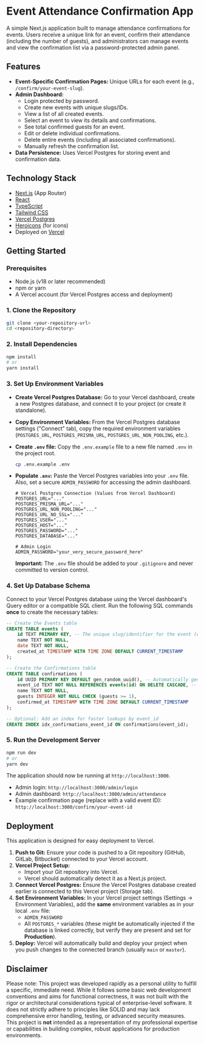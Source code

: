 # Event Attendance Confirmation App

A simple Next.js application built to manage attendance confirmations for events. Users receive a unique link for an event, confirm their attendance (including the number of guests), and administrators can manage events and view the confirmation list via a password-protected admin panel.

## Features

*   **Event-Specific Confirmation Pages:** Unique URLs for each event (e.g., `/confirm/your-event-slug`).
*   **Admin Dashboard:**
    *   Login protected by password.
    *   Create new events with unique slugs/IDs.
    *   View a list of all created events.
    *   Select an event to view its details and confirmations.
    *   See total confirmed guests for an event.
    *   Edit or delete individual confirmations.
    *   Delete entire events (including all associated confirmations).
    *   Manually refresh the confirmation list.
*   **Data Persistence:** Uses Vercel Postgres for storing event and confirmation data.

## Technology Stack

*   [Next.js](https://nextjs.org/) (App Router)
*   [React](https://reactjs.org/)
*   [TypeScript](https://www.typescriptlang.org/)
*   [Tailwind CSS](https://tailwindcss.com/)
*   [Vercel Postgres](https://vercel.com/storage/postgres)
*   [Heroicons](https://heroicons.com/) (for icons)
*   Deployed on [Vercel](https://vercel.com/)

## Getting Started

### Prerequisites

*   Node.js (v18 or later recommended)
*   npm or yarn
*   A Vercel account (for Vercel Postgres access and deployment)

### 1. Clone the Repository

```bash
git clone <your-repository-url>
cd <repository-directory>
```

### 2. Install Dependencies

```bash
npm install
# or
yarn install
```

### 3. Set Up Environment Variables

*   **Create Vercel Postgres Database:** Go to your Vercel dashboard, create a new Postgres database, and connect it to your project (or create it standalone).
*   **Copy Environment Variables:** From the Vercel Postgres database settings ("Connect" tab), copy the required environment variables (`POSTGRES_URL`, `POSTGRES_PRISMA_URL`, `POSTGRES_URL_NON_POOLING`, etc.).
*   **Create `.env` file:** Copy the `.env.example` file to a new file named `.env` in the project root.
    ```bash
    cp .env.example .env
    ```
*   **Populate `.env`:** Paste the Vercel Postgres variables into your `.env` file. Also, set a secure `ADMIN_PASSWORD` for accessing the admin dashboard.

    ```dotenv
    # Vercel Postgres Connection (Values from Vercel Dashboard)
    POSTGRES_URL="..."
    POSTGRES_PRISMA_URL="..."
    POSTGRES_URL_NON_POOLING="..."
    POSTGRES_URL_NO_SSL="..."
    POSTGRES_USER="..."
    POSTGRES_HOST="..."
    POSTGRES_PASSWORD="..."
    POSTGRES_DATABASE="..."

    # Admin Login
    ADMIN_PASSWORD="your_very_secure_password_here"
    ```
    **Important:** The `.env` file should be added to your `.gitignore` and never committed to version control.

### 4. Set Up Database Schema

Connect to your Vercel Postgres database using the Vercel dashboard's Query editor or a compatible SQL client. Run the following SQL commands **once** to create the necessary tables:

```sql
-- Create the Events table
CREATE TABLE events (
    id TEXT PRIMARY KEY, -- The unique slug/identifier for the event (e.g., 'feijoada-dos-zambones')
    name TEXT NOT NULL,
    date TEXT NOT NULL,
    created_at TIMESTAMP WITH TIME ZONE DEFAULT CURRENT_TIMESTAMP
);

-- Create the Confirmations table
CREATE TABLE confirmations (
    id UUID PRIMARY KEY DEFAULT gen_random_uuid(), -- Automatically generate a unique ID
    event_id TEXT NOT NULL REFERENCES events(id) ON DELETE CASCADE, -- Link to the event, cascade delete
    name TEXT NOT NULL,
    guests INTEGER NOT NULL CHECK (guests >= 1),
    confirmed_at TIMESTAMP WITH TIME ZONE DEFAULT CURRENT_TIMESTAMP
);

-- Optional: Add an index for faster lookups by event_id
CREATE INDEX idx_confirmations_event_id ON confirmations(event_id);
```

### 5. Run the Development Server

```bash
npm run dev
# or
yarn dev
```

The application should now be running at `http://localhost:3000`.
*   Admin login: `http://localhost:3000/admin/login`
*   Admin dashboard: `http://localhost:3000/admin/attendance`
*   Example confirmation page (replace with a valid event ID): `http://localhost:3000/confirm/your-event-id`

## Deployment

This application is designed for easy deployment to Vercel.

1.  **Push to Git:** Ensure your code is pushed to a Git repository (GitHub, GitLab, Bitbucket) connected to your Vercel account.
2.  **Vercel Project Setup:**
    *   Import your Git repository into Vercel.
    *   Vercel should automatically detect it as a Next.js project.
3.  **Connect Vercel Postgres:** Ensure the Vercel Postgres database created earlier is connected to this Vercel project (Storage tab).
4.  **Set Environment Variables:** In your Vercel project settings (Settings -> Environment Variables), add the **same** environment variables as in your local `.env` file:
    *   `ADMIN_PASSWORD`
    *   All `POSTGRES_*` variables (these might be automatically injected if the database is linked correctly, but verify they are present and set for **Production**).
5.  **Deploy:** Vercel will automatically build and deploy your project when you push changes to the connected branch (usually `main` or `master`).

## Disclaimer

Please note: This project was developed rapidly as a personal utility to fulfill a specific, immediate need. While it follows some basic web development conventions and aims for functional correctness, it was not built with the rigor or architectural considerations typical of enterprise-level software. It does not strictly adhere to principles like SOLID and may lack comprehensive error handling, testing, or advanced security measures. This project is **not** intended as a representation of my professional expertise or capabilities in building complex, robust applications for production environments.
